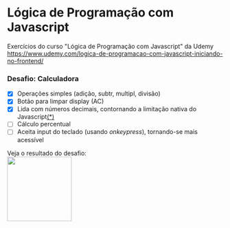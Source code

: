 # Lógica de Programação com Javascript
Exercícios do curso "Lógica de Programação com Javascript" da Udemy  
https://www.udemy.com/logica-de-programacao-com-javascript-iniciando-no-frontend/
    
     
     
### Desafio: Calculadora

- [x] Operações simples (adição, subtr, multipl, divisão)
- [x] Botão para limpar display (AC)
- [x] Lida com números decimais, contornando a limitação nativa do Javascript[(*)](http://adripofjavascript.com/blog/drips/avoiding-problems-with-decimal-math-in-javascript.html)
- [ ] Cálculo percentual
- [ ] Aceita input do teclado (usando *onkeypress*), tornando-se mais acessível
  
Veja o resultado do desafio:    
[<img src="https://blog.codepen.io/wp-content/uploads/2012/06/codepen-wordmark-display-inside-black@10x.png" width="150">](https://codepen.io/anacoxta/full/xNJbaM)